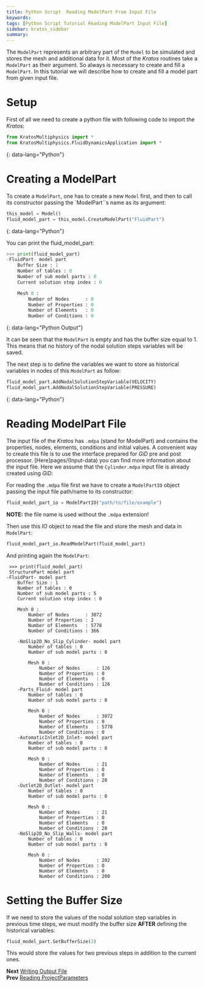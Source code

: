 ```yaml
---
title: Python Script  Reading ModelPart From Input File
keywords: 
tags: [Python Script Tutorial Reading ModelPart Input File]
sidebar: kratos_sidebar
summary: 
---
```


The `ModelPart` represents an arbitrary part of the `Model` to be simulated and stores the mesh and additional data for it. Most of the *Kratos* routines take a `ModelPart` as their argument. So always is necessary to create and fill a `ModelPart`. In this tutorial we will describe how to create and fill a model part from given input file.

# Setup
First of all we need to create a python file with following code to import the *Kratos*:

```python
from KratosMultiphysics import *
from KratosMultiphysics.FluidDynamicsApplication import *
```
{: data-lang="Python"}

# Creating a ModelPart
To create a `ModelPart`, one has to create a new `Model` first, and then to call its constructor passing the `ModelPart``s name as its argument:

```python
this_model = Model()
fluid_model_part = this_model.CreateModelPart("FluidPart")
```
{: data-lang="Python"}

You can print the fluid_model_part:

```python
>>> print(fluid_model_part)
-FluidPart- model part
    Buffer Size : 1
    Number of tables : 0
    Number of sub model parts : 0
    Current solution step index : 0

    Mesh 0 :
        Number of Nodes      : 0
        Number of Properties : 0
        Number of Elements   : 0
        Number of Conditions : 0
```
{: data-lang="Python Output"}

It can be seen that the `ModelPart` is empty and has the buffer size equal to 1. This means that no history of the nodal solution steps variables will be saved.

The next step is to define the variables we want to store as historical variables in nodes of this `ModelPart` as follow:

```python
fluid_model_part.AddNodalSolutionStepVariable(VELOCITY)
fluid_model_part.AddNodalSolutionStepVariable(PRESSURE)
```
{: data-lang="Python"}

# Reading ModelPart File
The input file of the *Kratos* has `.mdpa` (stand for ModelPart) and contains the properties, nodes, elements, conditions and initial values. A convenient way to create this file is to use the interface prepared for *GiD* pre and post processor. [Here]pages/(Input-data) you can find more information about the input file. Here we assume that the `Cylinder.mdpa` input file is already created using *GiD*:

For reading the `.mdpa` file first we have to create a `ModelPartIO` object passing the input file path/name to its constructor:

```python
fluid_model_part_io = ModelPartIO("path/to/file/example")
```

**NOTE:** the file name is used without the `.mdpa` extension!

Then use this *IO* object to read the file and store the mesh and data in `ModelPart`:

```python
fluid_model_part_io.ReadModelPart(fluid_model_part)
```

And printing again the `ModelPart`:

```
 >>> print(fluid_model_part)
 StructurePart model part
-FluidPart- model part
    Buffer Size : 1
    Number of tables : 0
    Number of sub model parts : 5
    Current solution step index : 0

    Mesh 0 :
        Number of Nodes      : 3072
        Number of Properties : 2
        Number of Elements   : 5778
        Number of Conditions : 366

    -NoSlip2D_No_Slip_Cylinder- model part
        Number of tables : 0
        Number of sub model parts : 0

        Mesh 0 :
            Number of Nodes      : 126
            Number of Properties : 0
            Number of Elements   : 0
            Number of Conditions : 126
    -Parts_Fluid- model part
        Number of tables : 0
        Number of sub model parts : 0

        Mesh 0 :
            Number of Nodes      : 3072
            Number of Properties : 0
            Number of Elements   : 5778
            Number of Conditions : 0
    -AutomaticInlet2D_Inlet- model part
        Number of tables : 0
        Number of sub model parts : 0

        Mesh 0 :
            Number of Nodes      : 21
            Number of Properties : 0
            Number of Elements   : 0
            Number of Conditions : 20
    -Outlet2D_Outlet- model part
        Number of tables : 0
        Number of sub model parts : 0

        Mesh 0 :
            Number of Nodes      : 21
            Number of Properties : 0
            Number of Elements   : 0
            Number of Conditions : 20
    -NoSlip2D_No_Slip_Walls- model part
        Number of tables : 0
        Number of sub model parts : 0

        Mesh 0 :
            Number of Nodes      : 202
            Number of Properties : 0
            Number of Elements   : 0
            Number of Conditions : 200
```

# Setting the Buffer Size
If we need to store the values of the nodal solution step variables in previous time steps, we must modify the buffer size **AFTER** defining the historical variables:

```python
fluid_model_part.SetBufferSize(2)
```

This would store the values for two previous steps in addition to the current ones.

**Next** [Writing Output File](writing-output)<br>
**Prev** [Reading ProjectParameters](pproject-parameters)